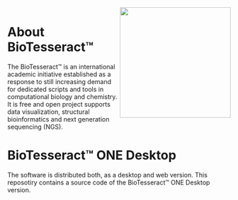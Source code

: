 <div align="right" style="position:relative; float:right;">
  <img src="http://biotesseract.com/images/BioTesseract_logo_flat.png" width="250px"/>
</div>

# About BioTesseract™ 

The BioTesseract™ is an international academic initiative established as a response to still increasing demand for dedicated scripts and tools in computational biology and chemistry. It is free and open project supports data visualization, structural bioinformatics and next generation sequencing (NGS).

# BioTesseract™ ONE Desktop
The software is distributed both, as a desktop and web version. This reposotiry contains a source code of the BioTesseract™ ONE Desktop version.  
